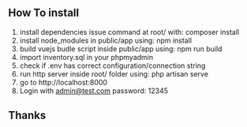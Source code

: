 ## How To install

1. install dependencies issue command at root/ with: composer install
2. install node_modules in public/app using: npm install
3. build vuejs budle script inside public/app using: npm run build
4. import inventory.sql in your phpmyadmin
5. check if .env has correct configuration/connection string
6. run http server inside root/ folder using: php artisan serve
7. go to http://localhost:8000
8. Login with admin@test.com password: 12345

## Thanks